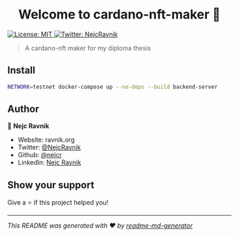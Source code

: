 <h1 align="center">Welcome to cardano-nft-maker 👋</h1>
<p>
  <a href="#" target="_blank">
    <img alt="License: MIT" src="https://img.shields.io/badge/License-MIT-yellow.svg" />
  </a>
  <a href="https://twitter.com/NejcRavnik" target="_blank">
    <img alt="Twitter: NejcRavnik" src="https://img.shields.io/twitter/follow/NejcRavnik.svg?style=social" />
  </a>
</p>

> A cardano-nft maker for my diploma thesis

## Install

```sh
NETWORK=testnet docker-compose up --no-deps --build backend-server
```

## Author

👤 **Nejc Ravnik**

* Website: ravnik.org
* Twitter: [@NejcRavnik](https://twitter.com/NejcRavnik)
* Github: [@nejcr](https://github.com/nejcr)
* LinkedIn: [Nejc Ravnik](https://linkedin.com/in/nejc-ravnik-92574088)

## Show your support

Give a ⭐️ if this project helped you!

***
_This README was generated with ❤️ by [readme-md-generator](https://github.com/kefranabg/readme-md-generator)_
